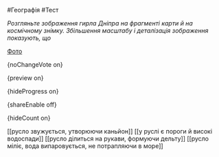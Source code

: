 #Географія #Тест

*Розгляньте зображення гирла Дніпра на фрагменті карти й на космічному знімку. Збільшення масштабу і деталізація зображення показують, що*

[Фото](https://zno.osvita.ua//doc/images/znotest/98/9896/19.jpg)

{noChangeVote on}

{preview on}

{hideProgress on}

{shareEnable off}

{hideCount on}

[[русло звужується, утворюючи каньйон]]
[[у руслі є пороги й високі водоспади]]
[[русло ділиться на рукави, формуючи дельту]]
[[русло міліє, вода випаровується, не потрапляючи в море]]
